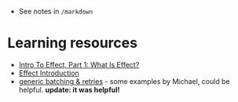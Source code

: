 - See notes in `/markdown`

# Learning resources
- [Intro To Effect, Part 1: What Is Effect?](https://ybogomolov.me/01-effect-intro)
- [Effect Introduction](https://github.com/antoine-coulon/effect-introduction)
- [generic batching & retries](https://gist.github.com/mikearnaldi/4a13fe6f51b28ad0b07fd7bbe3f4c49a) - some examples by Michael, could be helpful. **update: it was helpful!**